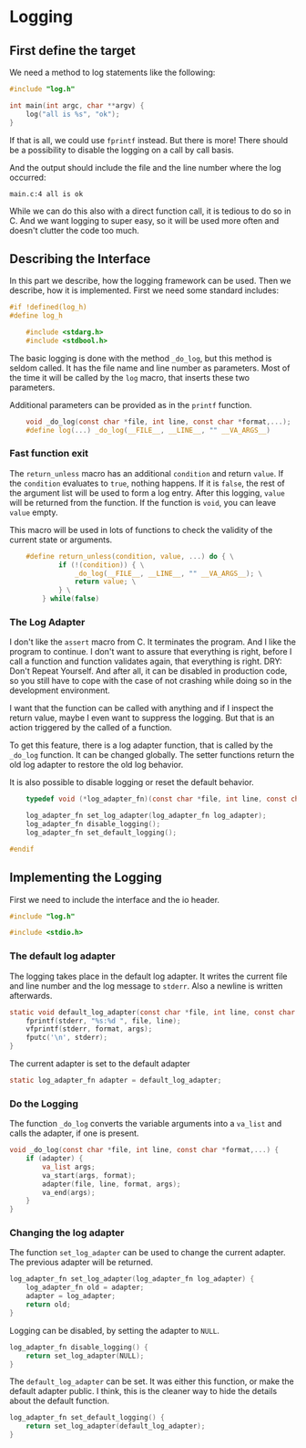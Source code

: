 # Logging
## First define the target

We need a method to log statements like the following:

``` c
#include "log.h"

int main(int argc, char **argv) {
	log("all is %s", "ok");
}
```

If that is all, we could use `fprintf` instead. But there is more! There should be a possibility to disable the logging on a call by call basis.

And the output should include the file and the line number where the log occurred:

```
main.c:4 all is ok
```

While we can do this also with a direct function call, it is tedious to do so in C. And we want logging to super easy, so it will be used more often and doesn't clutter the code too much.
## Describing the Interface

In this part we describe, how the logging framework can be used. Then we describe, how it is implemented. First we need some standard includes:

``` c
#if !defined(log_h)
#define log_h

	#include <stdarg.h>
	#include <stdbool.h>
```

The basic logging is done with the method `_do_log`, but this method is seldom called. It has the file name and line number as parameters. Most of the time it will be called by the `log` macro, that inserts these two parameters.

Additional parameters can be provided as in the `printf` function.

``` c
	void _do_log(const char *file, int line, const char *format,...);
	#define log(...) _do_log(__FILE__, __LINE__, "" __VA_ARGS__)
```

### Fast function exit

The `return_unless` macro has an additional `condition` and return `value`.  If the `condition` evaluates to `true`, nothing happens. If it is `false`, the rest of the argument list will be used to form a log entry. After this logging, `value` will be returned from the function. If the function is `void`, you can leave `value` empty.

This macro will be used in lots of functions to check the validity of the current state or arguments.

``` c
	#define return_unless(condition, value, ...) do { \
			if (!(condition)) { \
				_do_log(__FILE__, __LINE__, "" __VA_ARGS__); \
				return value; \
			} \
		} while(false)

```

### The Log Adapter

I don't like the `assert` macro from C. It terminates the program. And I like the program to continue. I don't want to assure that everything is right, before I call a function and function validates again, that everything is right. DRY: Don't Repeat Yourself. And after all, it can be disabled in production code, so you still have to cope with the case of not crashing while doing so in the development environment.

I want that the function can be called with anything and if I inspect the return value,  maybe I even want to suppress the logging. But that is an action triggered by the called of a function.

To get this feature, there is a log adapter function, that is called by the `_do_log` function. It can be changed globally. The setter functions return the old log adapter to restore the old log behavior.

It is also possible to disable logging or reset the default behavior.

``` c
	typedef void (*log_adapter_fn)(const char *file, int line, const char *format, va_list args);

	log_adapter_fn set_log_adapter(log_adapter_fn log_adapter);
	log_adapter_fn disable_logging();
	log_adapter_fn set_default_logging();

#endif
```
## Implementing the Logging

First we need to include the interface and the io header.

``` c
#include "log.h"

#include <stdio.h>
```

### The default log adapter

The logging takes place in the default log adapter. It writes the current file and line number and the log message to `stderr`. Also a newline is written afterwards.

``` c
static void default_log_adapter(const char *file, int line, const char *format, va_list args) {
	fprintf(stderr, "%s:%d ", file, line);
	vfprintf(stderr, format, args);
	fputc('\n', stderr);
}
```

The current adapter is set to the default adapter

``` c
static log_adapter_fn adapter = default_log_adapter;
```

### Do the Logging

The function `_do_log` converts the variable arguments into a `va_list` and calls the adapter, if one is present.

``` c
void _do_log(const char *file, int line, const char *format,...) {
	if (adapter) {
		va_list args;
		va_start(args, format);
		adapter(file, line, format, args);
		va_end(args);
	}
}
```

### Changing the log adapter

The function `set_log_adapter` can be used to change the current adapter. The previous adapter will be returned.

``` c
log_adapter_fn set_log_adapter(log_adapter_fn log_adapter) {
	log_adapter_fn old = adapter;
	adapter = log_adapter;
	return old;
}
```

Logging can be disabled, by setting the adapter to `NULL`.

``` c
log_adapter_fn disable_logging() {
	return set_log_adapter(NULL);
}
```

The `default_log_adapter` can be set. It was either this function, or make the default adapter public. I think, this is the cleaner way to hide the details about the default function.

``` c
log_adapter_fn set_default_logging() {
	return set_log_adapter(default_log_adapter);
}
```
